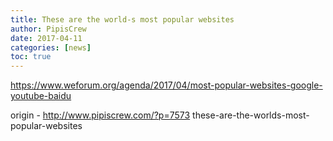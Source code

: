 ```yaml
---
title: These are the world-s most popular websites
author: PipisCrew
date: 2017-04-11
categories: [news]
toc: true
---
```


https://www.weforum.org/agenda/2017/04/most-popular-websites-google-youtube-baidu

origin - http://www.pipiscrew.com/?p=7573 these-are-the-worlds-most-popular-websites